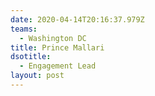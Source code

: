 ```yaml
---
date: 2020-04-14T20:16:37.979Z
teams:
  - Washington DC
title: Prince Mallari
dsotitle:
  - Engagement Lead
layout: post
---
```

